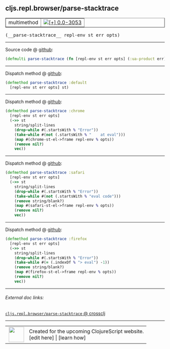 ## cljs.repl.browser/parse-stacktrace



 <table border="1">
<tr>
<td>multimethod</td>
<td><a href="https://github.com/cljsinfo/cljs-api-docs/tree/0.0-3053"><img valign="middle" alt="[+] 0.0-3053" title="Added in 0.0-3053" src="https://img.shields.io/badge/+-0.0--3053-lightgrey.svg"></a> </td>
</tr>
</table>


 <samp>
(__parse-stacktrace__ repl-env st err opts)<br>
</samp>

---







Source code @ [github](https://github.com/clojure/clojurescript/blob/r3291/src/main/clojure/cljs/repl/browser.clj#L190):

```clj
(defmulti parse-stacktrace (fn [repl-env st err opts] (:ua-product err)))
```

<!--
Repo - tag - source tree - lines:

 <pre>
clojurescript @ r3291
└── src
    └── main
        └── clojure
            └── cljs
                └── repl
                    └── <ins>[browser.clj:190](https://github.com/clojure/clojurescript/blob/r3291/src/main/clojure/cljs/repl/browser.clj#L190)</ins>
</pre>

-->

---

Dispatch method @ [github](https://github.com/clojure/clojurescript/blob/r3291/src/main/clojure/cljs/repl/browser.clj#L192-L193):

```clj
(defmethod parse-stacktrace :default
  [repl-env st err opts] st)
```

<!--
Repo - tag - source tree - lines:

 <pre>
clojurescript @ r3291
└── src
    └── main
        └── clojure
            └── cljs
                └── repl
                    └── <ins>[browser.clj:192-193](https://github.com/clojure/clojurescript/blob/r3291/src/main/clojure/cljs/repl/browser.clj#L192-L193)</ins>
</pre>
-->

---
Dispatch method @ [github](https://github.com/clojure/clojurescript/blob/r3291/src/main/clojure/cljs/repl/browser.clj#L257-L265):

```clj
(defmethod parse-stacktrace :chrome
  [repl-env st err opts]
  (->> st
    string/split-lines
    (drop-while #(.startsWith % "Error"))
    (take-while #(not (.startsWith % "    at eval")))
    (map #(chrome-st-el->frame repl-env % opts))
    (remove nil?)
    vec))
```

<!--
Repo - tag - source tree - lines:

 <pre>
clojurescript @ r3291
└── src
    └── main
        └── clojure
            └── cljs
                └── repl
                    └── <ins>[browser.clj:257-265](https://github.com/clojure/clojurescript/blob/r3291/src/main/clojure/cljs/repl/browser.clj#L257-L265)</ins>
</pre>
-->

---
Dispatch method @ [github](https://github.com/clojure/clojurescript/blob/r3291/src/main/clojure/cljs/repl/browser.clj#L327-L336):

```clj
(defmethod parse-stacktrace :safari
  [repl-env st err opts]
  (->> st
    string/split-lines
    (drop-while #(.startsWith % "Error"))
    (take-while #(not (.startsWith % "eval code")))
    (remove string/blank?)
    (map #(safari-st-el->frame repl-env % opts))
    (remove nil?)
    vec))
```

<!--
Repo - tag - source tree - lines:

 <pre>
clojurescript @ r3291
└── src
    └── main
        └── clojure
            └── cljs
                └── repl
                    └── <ins>[browser.clj:327-336](https://github.com/clojure/clojurescript/blob/r3291/src/main/clojure/cljs/repl/browser.clj#L327-L336)</ins>
</pre>
-->

---
Dispatch method @ [github](https://github.com/clojure/clojurescript/blob/r3291/src/main/clojure/cljs/repl/browser.clj#L422-L431):

```clj
(defmethod parse-stacktrace :firefox
  [repl-env st err opts]
  (->> st
    string/split-lines
    (drop-while #(.startsWith % "Error"))
    (take-while #(= (.indexOf % "> eval") -1))
    (remove string/blank?)
    (map #(firefox-st-el->frame repl-env % opts))
    (remove nil?)
    vec))
```

<!--
Repo - tag - source tree - lines:

 <pre>
clojurescript @ r3291
└── src
    └── main
        └── clojure
            └── cljs
                └── repl
                    └── <ins>[browser.clj:422-431](https://github.com/clojure/clojurescript/blob/r3291/src/main/clojure/cljs/repl/browser.clj#L422-L431)</ins>
</pre>
-->

---


###### External doc links:

[`cljs.repl.browser/parse-stacktrace` @ crossclj](http://crossclj.info/fun/cljs.repl.browser/parse-stacktrace.html)<br>

---

 <table>
<tr><td>
<img valign="middle" align="right" width="48px" src="http://i.imgur.com/Hi20huC.png">
</td><td>
Created for the upcoming ClojureScript website.<br>
[edit here] | [learn how]
</td></tr></table>

[edit here]:https://github.com/cljsinfo/cljs-api-docs/blob/master/cljsdoc/cljs.repl.browser_parse-stacktrace.cljsdoc
[learn how]:https://github.com/cljsinfo/cljs-api-docs/wiki/cljsdoc-files

<!--

This information was too distracting to show to readers, but I'll leave it
commented here since it is helpful to:

- pretty-print the data used to generate this document
- and show how to retrieve that data



The API data for this symbol:

```clj
{:ns "cljs.repl.browser",
 :name "parse-stacktrace",
 :signature ["[repl-env st err opts]"],
 :history [["+" "0.0-3053"]],
 :type "multimethod",
 :full-name-encode "cljs.repl.browser_parse-stacktrace",
 :source {:code "(defmulti parse-stacktrace (fn [repl-env st err opts] (:ua-product err)))",
          :title "Source code",
          :repo "clojurescript",
          :tag "r3291",
          :filename "src/main/clojure/cljs/repl/browser.clj",
          :lines [190]},
 :extra-sources ({:code "(defmethod parse-stacktrace :default\n  [repl-env st err opts] st)",
                  :title "Dispatch method",
                  :repo "clojurescript",
                  :tag "r3291",
                  :filename "src/main/clojure/cljs/repl/browser.clj",
                  :lines [192 193]}
                 {:code "(defmethod parse-stacktrace :chrome\n  [repl-env st err opts]\n  (->> st\n    string/split-lines\n    (drop-while #(.startsWith % \"Error\"))\n    (take-while #(not (.startsWith % \"    at eval\")))\n    (map #(chrome-st-el->frame repl-env % opts))\n    (remove nil?)\n    vec))",
                  :title "Dispatch method",
                  :repo "clojurescript",
                  :tag "r3291",
                  :filename "src/main/clojure/cljs/repl/browser.clj",
                  :lines [257 265]}
                 {:code "(defmethod parse-stacktrace :safari\n  [repl-env st err opts]\n  (->> st\n    string/split-lines\n    (drop-while #(.startsWith % \"Error\"))\n    (take-while #(not (.startsWith % \"eval code\")))\n    (remove string/blank?)\n    (map #(safari-st-el->frame repl-env % opts))\n    (remove nil?)\n    vec))",
                  :title "Dispatch method",
                  :repo "clojurescript",
                  :tag "r3291",
                  :filename "src/main/clojure/cljs/repl/browser.clj",
                  :lines [327 336]}
                 {:code "(defmethod parse-stacktrace :firefox\n  [repl-env st err opts]\n  (->> st\n    string/split-lines\n    (drop-while #(.startsWith % \"Error\"))\n    (take-while #(= (.indexOf % \"> eval\") -1))\n    (remove string/blank?)\n    (map #(firefox-st-el->frame repl-env % opts))\n    (remove nil?)\n    vec))",
                  :title "Dispatch method",
                  :repo "clojurescript",
                  :tag "r3291",
                  :filename "src/main/clojure/cljs/repl/browser.clj",
                  :lines [422 431]}),
 :full-name "cljs.repl.browser/parse-stacktrace"}

```

Retrieve the API data for this symbol:

```clj
;; from Clojure REPL
(require '[clojure.edn :as edn])
(-> (slurp "https://raw.githubusercontent.com/cljsinfo/cljs-api-docs/catalog/cljs-api.edn")
    (edn/read-string)
    (get-in [:symbols "cljs.repl.browser/parse-stacktrace"]))
```

-->
